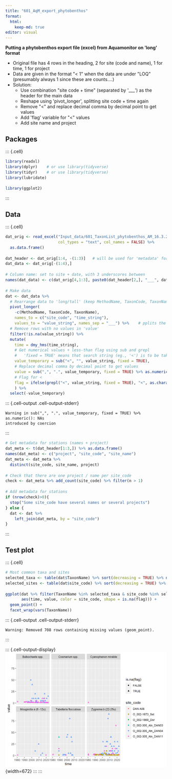 ```yaml
---
title: "601_AqM_export_phytobenthos"
format: 
  html:
    keep-md: true
editor: visual
---
```




**Putting a phytobenthos export file (excel) from Aquamonitor on 'long' format**  

* Original file has 4 rows in the heading, 2 for site (code and name), 1 for time, 1 for project    
* Data are given in the format "< 1" when the data are under "LOQ" (presumably always 1 since these are counts....)     
* Solution:  
    - Use combination "site code + time" (separated by '___') as the header for the main data   
    - Reshape using 'pivot_longer', splitting site code + time again   
    - Remove "<" and replace decimal comma by decimal point to get values  
    - Add 'flag' variable for "<" values  
    - Add site name and project  

## Packages



::: {.cell}

```{.r .cell-code}
library(readxl)
library(dplyr)    # or use library(tidyverse)
library(tidyr)    # or use library(tidyverse)
library(lubridate)

library(ggplot2)
```
:::


## Data  

::: {.cell}

```{.r .cell-code}
dat_orig <- read_excel("Input_data/601_TaxonList_phytobenthos_AM_16.3.2023.xlsx", 
                       col_types = "text", col_names = FALSE) %>%
  as.data.frame()

dat_header <- dat_orig[1:4, -(1:3)]   # will be used for 'metadata' for stations  
dat_data <- dat_orig[-(1:4),]

# Column name: set to site + date, with 3 underscores between  
names(dat_data) <- c(dat_orig[4,1:3], paste0(dat_header[2,], "___", dat_header[4,]))

# Make data
dat <- dat_data %>%
  # Rearrange data to 'long/tall' (keep MethodName, TaxonCode, TaxonName as the first columns)
  pivot_longer(
    -c(MethodName, TaxonCode, TaxonName), 
    names_to = c("site_code", "time_string"), 
    values_to = "value_string", names_sep = "___") %>%    # pplits the 
  # Remove rows with no values in 'value'
  filter(!is.na(value_string)) %>%
  mutate(
    time = dmy_hms(time_string),
    # Get numerical values + less-than flag using sub and grepl 
    #   'fixed = TRUE' means that search string (eg., '<') is to be taken literally
    value_temporary = sub("<", "", value_string, fixed = TRUE),
    # Replace decimal comma by decimal point to get values
    value = sub(",", ".", value_temporary, fixed = TRUE) %>% as.numeric(),
    # Flag for < 
    flag = ifelse(grepl("<", value_string, fixed = TRUE), "<", as.character(NA))
    ) %>%
  select(-value_temporary)
```

::: {.cell-output .cell-output-stderr}
```
Warning in sub(",", ".", value_temporary, fixed = TRUE) %>% as.numeric(): NAs
introduced by coercion
```
:::

```{.r .cell-code}
# Get metadata for stations (names + project)
dat_meta <- t(dat_header[1:3,]) %>% as.data.frame() 
names(dat_meta) <- c("project", "site_code", "site_name") 
dat_meta <- dat_meta %>%
  distinct(site_code, site_name, project)

# Check that there are one project / name per site_code
check <- dat_meta %>% add_count(site_code) %>% filter(n > 1)

# Add metadata for stations  
if (nrow(check)>0){
  stop("Some site_code have several names or several projects")
} else {
  dat <- dat %>%
    left_join(dat_meta, by = "site_code")
}
```
:::


## Test plot  

::: {.cell}

```{.r .cell-code}
# Most common taxa and sites
selected_taxa <- table(dat$TaxonName) %>% sort(decreasing = TRUE) %>% names() %>% head(6)
selected_sites <- table(dat$site_code) %>% sort(decreasing = TRUE) %>% names() %>% head(6)

ggplot(dat %>% filter(TaxonName %in% selected_taxa & site_code %in% selected_sites),
       aes(time, value, color = site_code, shape = is.na(flag))) +
  geom_point() +
  facet_wrap(vars(TaxonName))
```

::: {.cell-output .cell-output-stderr}
```
Warning: Removed 708 rows containing missing values (geom_point).
```
:::

::: {.cell-output-display}
![](601_AqM_export_phytobenthos_files/figure-html/unnamed-chunk-3-1.png){width=672}
:::
:::
